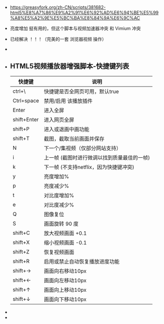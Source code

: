 - https://greasyfork.org/zh-CN/scripts/381682-html5%E8%A7%86%E9%A2%91%E6%92%AD%E6%94%BE%E5%99%A8%E5%A2%9E%E5%BC%BA%E8%84%9A%E6%9C%AC
- 亮度增加 挺有用的，但这个脚本与视频加速器冲突 和 Vimium 冲突
- 已经解决 ！！！（完美的一套 浏览器视频 操作）
-
- ## HTML5视频播放器增强脚本-快捷键列表
  
  | 快捷键 | 说明 |
  | --- | --- |
  | ctrl+\\ | 快捷键是否全网页可用，默认true |
  | Ctrl+space | 禁用/启用 该播放插件 |
  | Enter | 进入全屏 |
  | shift+Enter | 进入网页全屏 |
  | shift+P | 进入或退画中画功能 |
  | shift+T | 截图，截取当前画面并保存 |
  | N | 下一个/集视频（仅部分网站支持） |
  | i | 上一帧 (截图时进行微调以找到质量最佳的一帧) |
  | k | 下一帧 (不支持netflix，因为快捷键冲突) |
  | y| 亮度增加% |
  | p | 亮度减少% |
  | t | 对比度增加% |
  | e | 对比度减少% |
  | Q | 图像复位 |
  | S | 画面旋转 90 度 |
  | shift+C | 放大视频画面 +0.1 |
  | shift+X | 缩小视频画面 -0.1 |
  | shift+Z | 恢复视频画面 |
  | shift+R | 启用或禁止自动恢复播放进度功能 |
  | shift+→ | 画面向右移动10px |
  | shift+← | 画面向左移动10px |
  | shift+↑ | 画面向上移动10px |
  | shift+↓ | 画面向下移动10px |
-
-